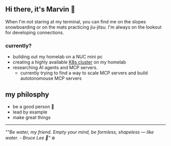 ## Hi there, it's Marvin 👋



When I'm not staring at my terminal, you can find me on the slopes snowboarding or on the mats practicing jiu-jitsu. I'm always on the lookout for developing connections.

### currently?
- building out my homelab on a NUC mini pc
- creating a highly available [K8s cluster](https://github.com/marvintv/k8s-lab) on my homelab 
- researching AI agents and MCP servers.
    * currently trying to find a way to scale MCP servers and build autotonomouse MCP servers

## my philosphy
- be a good person 🤝
- lead by example
- make great things 
---

*""Be water, my friend. Empty your mind, be formless, shapeless — like water. - Bruce Lee 🌊"* ❄️
